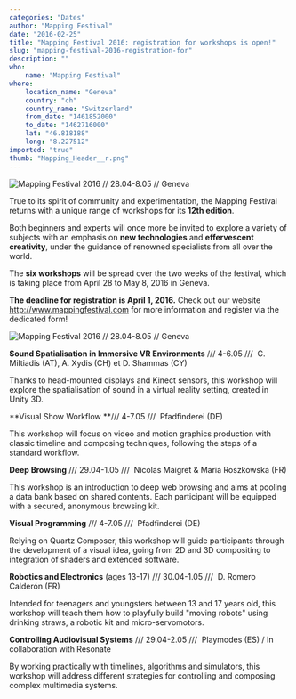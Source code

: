 ```yaml
---
categories: "Dates"
author: "Mapping Festival"
date: "2016-02-25"
title: "Mapping Festival 2016: registration for workshops is open!"
slug: "mapping-festival-2016-registration-for"
description: ""
who: 
    name: "Mapping Festival"
where: 
    location_name: "Geneva"
    country: "ch"
    country_name: "Switzerland"
    from_date: "1461852000"
    to_date: "1462716000"
    lat: "46.818188"
    long: "8.227512"
imported: "true"
thumb: "Mapping_Header__r.png"
---
```



![Mapping Festival 2016 // 28.04-8.05 // Geneva](Mapping_Header__r.png) 

True to its spirit of community and experimentation, the Mapping Festival returns with a unique range of workshops for its **12th edition**. 

Both beginners and experts will once more be invited to explore a variety of subjects with an emphasis on **new technologies** and **effervescent creativity**, under the guidance of renowned specialists from all over the world.

The **six workshops** will be spread over the two weeks of the festival, which is taking place from April 28 to May 8, 2016 in Geneva. 

**The deadline for registration is April 1, 2016.** Check out our website  <http://www.mappingfestival.com> for more information and register via the dedicated form!

![Mapping Festival 2016 // 28.04-8.05 // Geneva](Mapping_NeoLogo_r.jpg) 


**Sound Spatialisation in Immersive VR Environments** /// 4-6.05 /// 
C. Miltiadis (AT), A. Xydis (CH) et D. Shammas (CY)

Thanks to head-mounted displays and Kinect sensors, this workshop will explore the spatialisation of sound in a virtual reality setting, created in Unity 3D.

**Visual Show Workflow **/// 4-7.05 /// 
Pfadfinderei (DE)

This workshop will focus on video and motion graphics production with classic timeline and composing techniques, following the steps of a standard workflow.

**Deep Browsing** /// 29.04-1.05 /// 
Nicolas Maigret & Maria Roszkowska (FR)

This workshop is an introduction to deep web browsing and aims at pooling a data bank based on shared contents. Each participant will be equipped with a secured, anonymous browsing kit.

**Visual Programming** /// 4-7.05 ///
 Pfadfinderei (DE)

Relying on Quartz Composer, this workshop will guide participants through the development of a visual idea, going from 2D and 3D compositing to integration of shaders and extended software.

**Robotics and Electronics** (ages 13-17) /// 30.04-1.05 /// 
D. Romero Calderón (FR)

Intended for teenagers and youngsters between 13 and 17 years old, this workshop will teach them how to playfully build "moving robots" using drinking straws, a robotic kit and micro-servomotors.

**Controlling Audiovisual Systems** /// 29.04-2.05 ///
 Playmodes (ES) / In collaboration with Resonate

By working practically with timelines, algorithms and simulators, this workshop will address different strategies for controlling and composing complex multimedia systems.   
